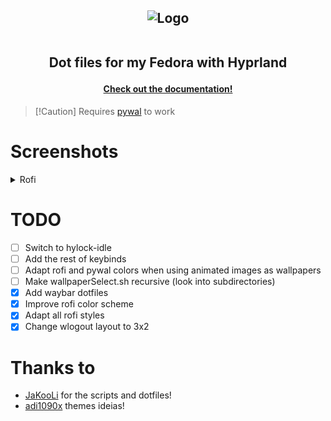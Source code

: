 <h2 align="center">
  <img src="https://raw.githubusercontent.com/zDyanTB/HyprNova/master/src/nova-banner.png" alt="Logo"/><br><br>

  Dot files for my Fedora with Hyprland
</h2>

<h4 align="center">
  <a href="https://github.com/zDyanTB/HyprNova/blob/master/documentation.md">Check out the documentation!</a>
</h4>

>   [!Caution]
>   Requires [pywal](https://github.com/dylanaraps/pywal) to work

# Screenshots
<details>
<summary> Rofi </summary>

<h4 align="center"> Menu </h4>

![Space-menu](src/rofi/space-menu.png)

![Flower-menu](src/rofi/flower-menu.png)  

![Eye-menu](src/rofi/eye-menu.png)


<h4 align="center"> Waybar Layouts </h4>

![Space-layout](src/rofi/space-layout.png)


<h4 align="center"> Wallpaper Selector </h4>

![Wallpapers](src/rofi/wallpaper-select.png)


</details>
  
# TODO
- [ ] Switch to hylock-idle
- [ ] Add the rest of keybinds
- [ ] Adapt rofi and pywal colors when using animated images as wallpapers
- [ ] Make wallpaperSelect.sh recursive (look into subdirectories)
- [x] Add waybar dotfiles
- [x] Improve rofi color scheme
- [x] Adapt all rofi styles
- [x] Change wlogout layout to 3x2

# Thanks to
 - [JaKooLi](https://github.com/JaKooLit) for the scripts and dotfiles!
 - [adi1090x](https://github.com/adi1090x/rofi) themes ideias!
